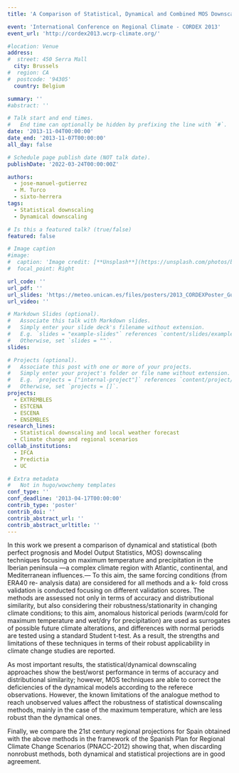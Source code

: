 ```yaml
---
title: 'A Comparison of Statistical, Dynamical and Combined MOS Downscaling Approaches in the Framework of the PNACC-2012 Spanish Program'

event: 'International Conference on Regional Climate - CORDEX 2013'
event_url: 'http://cordex2013.wcrp-climate.org/'

#location: Venue
address:
#  street: 450 Serra Mall
  city: Brussels
#  region: CA
#  postcode: '94305'
  country: Belgium

summary: ''
#abstract: ''

# Talk start and end times.
#   End time can optionally be hidden by prefixing the line with `#`.
date: '2013-11-04T00:00:00'
date_end: '2013-11-07T00:00:00'
all_day: false

# Schedule page publish date (NOT talk date).
publishDate: '2022-03-24T00:00:00Z'

authors: 
  - jose-manuel-gutierrez
  - M. Turco
  - sixto-herrera
tags: 
  - Statistical downscaling
  - Dynamical downscaling

# Is this a featured talk? (true/false)
featured: false

# Image caption
#image:
#  caption: 'Image credit: [**Unsplash**](https://unsplash.com/photos/bzdhc5b3Bxs)'
#  focal_point: Right

url_code: ''
url_pdf: ''
url_slides: 'https://meteo.unican.es/files/posters/2013_CORDEXPoster_Gutierrez.pdf'
url_video: ''

# Markdown Slides (optional).
#   Associate this talk with Markdown slides.
#   Simply enter your slide deck's filename without extension.
#   E.g. `slides = "example-slides"` references `content/slides/example-slides.md`.
#   Otherwise, set `slides = ""`.
slides:

# Projects (optional).
#   Associate this post with one or more of your projects.
#   Simply enter your project's folder or file name without extension.
#   E.g. `projects = ["internal-project"]` references `content/project/deep-learning/index.md`.
#   Otherwise, set `projects = []`.
projects: 
  - EXTREMBLES
  - ESTCENA
  - ESCENA
  - ENSEMBLES
research_lines: 
  - Statistical downscaling and local weather forecast
  - Climate change and regional scenarios
collab_institutions: 
  - IFCA
  - Predictia
  - UC

# Extra metadata
#   Not in hugo/wowchemy templates
conf_type: ''
conf_deadline: '2013-04-17T00:00:00'
contrib_type: 'poster'
contrib_doi: ''
contrib_abstract_url: ''
contrib_abstract_urltitle: ''
---
```


In this work we present a comparison of dynamical and statistical (both perfect prognosis and Model Output Statistics, MOS) downscaling techniques focusing on maximum temperature and precipitation in the Iberian peninsula —a complex climate region with Atlantic, continental, and Mediterranean influences.— To this aim, the same forcing conditions (from ERA40 re- analysis data) are considered for all methods and a k- fold cross validation is conducted focusing on different validation scores. The methods are assessed not only in terms of accuracy and distributional similarity, but also considering their robustness/stationarity in changing climate conditions; to this aim, anomalous historical periods (warm/cold for maximum temperature and wet/dry for precipitation) are used as surrogates of possible future climate alterations, and differences with normal periods are tested using a standard Student t-test. As a result, the strengths and limitations of these techniques in terms of their robust applicability in climate change studies are reported.

As most important results, the statistical/dynamical downscaling approaches show the best/worst performance in terms of accuracy and distributional similarity; however, MOS techniques are able to correct the deficiencies of the dynamical models according to the referece observations. However, the known limitations of the analogue method to reach unobserved values affect the robustness of statistical downscaling methods, mainly in the case of the maximum temperature, which are less robust than the dynamical ones.

Finally, we compare the 21st century regional projections for Spain obtained with the above methods in the framework of the Spanish Plan for Regional Climate Change Scenarios (PNACC-2012) showing that, when discarding nonrobust methods, both dynamical and statistical projections are in good agreement.
